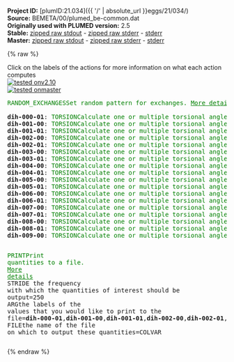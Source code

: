 **Project ID:** [plumID:21.034]({{ '/' | absolute_url }}eggs/21/034/)  
**Source:** BEMETA/00/plumed_be-common.dat  
**Originally used with PLUMED version:** 2.5  
**Stable:** [zipped raw stdout](plumed_be-common.dat.plumed.stdout.txt.zip) - [zipped raw stderr](plumed_be-common.dat.plumed.stderr.txt.zip) - [stderr](plumed_be-common.dat.plumed.stderr)  
**Master:** [zipped raw stdout](plumed_be-common.dat.plumed_master.stdout.txt.zip) - [zipped raw stderr](plumed_be-common.dat.plumed_master.stderr.txt.zip) - [stderr](plumed_be-common.dat.plumed_master.stderr)  

{% raw %}
<div class="plumedpreheader">
<div class="headerInfo" id="value_details_data/BEMETA/00/plumed_be-common.dat"> Click on the labels of the actions for more information on what each action computes </div>
<div class="containerBadge">
<div class="headerBadge"><a href="plumed_be-common.dat.plumed.stderr"><img src="https://img.shields.io/badge/v2.10-passing-green.svg" alt="tested onv2.10" /></a></div>
<div class="headerBadge"><a href="plumed_be-common.dat.plumed_master.stderr"><img src="https://img.shields.io/badge/master-passing-green.svg" alt="tested onmaster" /></a></div>
</div>
</div>
<pre class="plumedlisting">
<span class="plumedtooltip" style="color:green">RANDOM_EXCHANGES<span class="right">Set random pattern for exchanges. <a href="https://www.plumed.org/doc-master/user-doc/html/RANDOM_EXCHANGES" style="color:green">More details</a><i></i></span></span>
<br/><span style="display:none;" id="data/BEMETA/00/plumed_be-common.dat">The RANDOM_EXCHANGES action with label <b></b> calculates something</span><b name="data/BEMETA/00/plumed_be-common.datdih-000-01" onclick='showPath("data/BEMETA/00/plumed_be-common.dat","data/BEMETA/00/plumed_be-common.datdih-000-01","data/BEMETA/00/plumed_be-common.datdih-000-01","brown")'>dih-000-01</b>: <span class="plumedtooltip" style="color:green">TORSION<span class="right">Calculate one or multiple torsional angles. <a href="https://www.plumed.org/doc-master/user-doc/html/TORSION" style="color:green">More details</a><i></i></span></span> <span class="plumedtooltip">ATOMS<span class="right">the four atoms involved in the torsional angle<i></i></span></span>=1,5,22,24
<span style="display:none;" id="data/BEMETA/00/plumed_be-common.datdih-000-01">The TORSION action with label <b>dih-000-01</b> calculates the following quantities:<table  align="center" frame="void" width="95%" cellpadding="5%"><tr><td width="5%"><b> Quantity </b>  </td><td><b> Description </b> </td></tr><tr><td width="5%">dih-000-01.value</td><td>the TORSION involving these atoms</td></tr></table></span><b name="data/BEMETA/00/plumed_be-common.datdih-001-00" onclick='showPath("data/BEMETA/00/plumed_be-common.dat","data/BEMETA/00/plumed_be-common.datdih-001-00","data/BEMETA/00/plumed_be-common.datdih-001-00","brown")'>dih-001-00</b>: <span class="plumedtooltip" style="color:green">TORSION<span class="right">Calculate one or multiple torsional angles. <a href="https://www.plumed.org/doc-master/user-doc/html/TORSION" style="color:green">More details</a><i></i></span></span> <span class="plumedtooltip">ATOMS<span class="right">the four atoms involved in the torsional angle<i></i></span></span>=22,24,26,43
<span style="display:none;" id="data/BEMETA/00/plumed_be-common.datdih-001-00">The TORSION action with label <b>dih-001-00</b> calculates the following quantities:<table  align="center" frame="void" width="95%" cellpadding="5%"><tr><td width="5%"><b> Quantity </b>  </td><td><b> Description </b> </td></tr><tr><td width="5%">dih-001-00.value</td><td>the TORSION involving these atoms</td></tr></table></span><b name="data/BEMETA/00/plumed_be-common.datdih-001-01" onclick='showPath("data/BEMETA/00/plumed_be-common.dat","data/BEMETA/00/plumed_be-common.datdih-001-01","data/BEMETA/00/plumed_be-common.datdih-001-01","brown")'>dih-001-01</b>: <span class="plumedtooltip" style="color:green">TORSION<span class="right">Calculate one or multiple torsional angles. <a href="https://www.plumed.org/doc-master/user-doc/html/TORSION" style="color:green">More details</a><i></i></span></span> <span class="plumedtooltip">ATOMS<span class="right">the four atoms involved in the torsional angle<i></i></span></span>=24,26,43,45
<span style="display:none;" id="data/BEMETA/00/plumed_be-common.datdih-001-01">The TORSION action with label <b>dih-001-01</b> calculates the following quantities:<table  align="center" frame="void" width="95%" cellpadding="5%"><tr><td width="5%"><b> Quantity </b>  </td><td><b> Description </b> </td></tr><tr><td width="5%">dih-001-01.value</td><td>the TORSION involving these atoms</td></tr></table></span><b name="data/BEMETA/00/plumed_be-common.datdih-002-00" onclick='showPath("data/BEMETA/00/plumed_be-common.dat","data/BEMETA/00/plumed_be-common.datdih-002-00","data/BEMETA/00/plumed_be-common.datdih-002-00","brown")'>dih-002-00</b>: <span class="plumedtooltip" style="color:green">TORSION<span class="right">Calculate one or multiple torsional angles. <a href="https://www.plumed.org/doc-master/user-doc/html/TORSION" style="color:green">More details</a><i></i></span></span> <span class="plumedtooltip">ATOMS<span class="right">the four atoms involved in the torsional angle<i></i></span></span>=43,45,47,55
<span style="display:none;" id="data/BEMETA/00/plumed_be-common.datdih-002-00">The TORSION action with label <b>dih-002-00</b> calculates the following quantities:<table  align="center" frame="void" width="95%" cellpadding="5%"><tr><td width="5%"><b> Quantity </b>  </td><td><b> Description </b> </td></tr><tr><td width="5%">dih-002-00.value</td><td>the TORSION involving these atoms</td></tr></table></span><b name="data/BEMETA/00/plumed_be-common.datdih-002-01" onclick='showPath("data/BEMETA/00/plumed_be-common.dat","data/BEMETA/00/plumed_be-common.datdih-002-01","data/BEMETA/00/plumed_be-common.datdih-002-01","brown")'>dih-002-01</b>: <span class="plumedtooltip" style="color:green">TORSION<span class="right">Calculate one or multiple torsional angles. <a href="https://www.plumed.org/doc-master/user-doc/html/TORSION" style="color:green">More details</a><i></i></span></span> <span class="plumedtooltip">ATOMS<span class="right">the four atoms involved in the torsional angle<i></i></span></span>=45,47,55,57
<span style="display:none;" id="data/BEMETA/00/plumed_be-common.datdih-002-01">The TORSION action with label <b>dih-002-01</b> calculates the following quantities:<table  align="center" frame="void" width="95%" cellpadding="5%"><tr><td width="5%"><b> Quantity </b>  </td><td><b> Description </b> </td></tr><tr><td width="5%">dih-002-01.value</td><td>the TORSION involving these atoms</td></tr></table></span><b name="data/BEMETA/00/plumed_be-common.datdih-003-00" onclick='showPath("data/BEMETA/00/plumed_be-common.dat","data/BEMETA/00/plumed_be-common.datdih-003-00","data/BEMETA/00/plumed_be-common.datdih-003-00","brown")'>dih-003-00</b>: <span class="plumedtooltip" style="color:green">TORSION<span class="right">Calculate one or multiple torsional angles. <a href="https://www.plumed.org/doc-master/user-doc/html/TORSION" style="color:green">More details</a><i></i></span></span> <span class="plumedtooltip">ATOMS<span class="right">the four atoms involved in the torsional angle<i></i></span></span>=55,57,61,69
<span style="display:none;" id="data/BEMETA/00/plumed_be-common.datdih-003-00">The TORSION action with label <b>dih-003-00</b> calculates the following quantities:<table  align="center" frame="void" width="95%" cellpadding="5%"><tr><td width="5%"><b> Quantity </b>  </td><td><b> Description </b> </td></tr><tr><td width="5%">dih-003-00.value</td><td>the TORSION involving these atoms</td></tr></table></span><b name="data/BEMETA/00/plumed_be-common.datdih-003-01" onclick='showPath("data/BEMETA/00/plumed_be-common.dat","data/BEMETA/00/plumed_be-common.datdih-003-01","data/BEMETA/00/plumed_be-common.datdih-003-01","brown")'>dih-003-01</b>: <span class="plumedtooltip" style="color:green">TORSION<span class="right">Calculate one or multiple torsional angles. <a href="https://www.plumed.org/doc-master/user-doc/html/TORSION" style="color:green">More details</a><i></i></span></span> <span class="plumedtooltip">ATOMS<span class="right">the four atoms involved in the torsional angle<i></i></span></span>=57,61,69,71
<span style="display:none;" id="data/BEMETA/00/plumed_be-common.datdih-003-01">The TORSION action with label <b>dih-003-01</b> calculates the following quantities:<table  align="center" frame="void" width="95%" cellpadding="5%"><tr><td width="5%"><b> Quantity </b>  </td><td><b> Description </b> </td></tr><tr><td width="5%">dih-003-01.value</td><td>the TORSION involving these atoms</td></tr></table></span><b name="data/BEMETA/00/plumed_be-common.datdih-004-00" onclick='showPath("data/BEMETA/00/plumed_be-common.dat","data/BEMETA/00/plumed_be-common.datdih-004-00","data/BEMETA/00/plumed_be-common.datdih-004-00","brown")'>dih-004-00</b>: <span class="plumedtooltip" style="color:green">TORSION<span class="right">Calculate one or multiple torsional angles. <a href="https://www.plumed.org/doc-master/user-doc/html/TORSION" style="color:green">More details</a><i></i></span></span> <span class="plumedtooltip">ATOMS<span class="right">the four atoms involved in the torsional angle<i></i></span></span>=69,71,73,84
<span style="display:none;" id="data/BEMETA/00/plumed_be-common.datdih-004-00">The TORSION action with label <b>dih-004-00</b> calculates the following quantities:<table  align="center" frame="void" width="95%" cellpadding="5%"><tr><td width="5%"><b> Quantity </b>  </td><td><b> Description </b> </td></tr><tr><td width="5%">dih-004-00.value</td><td>the TORSION involving these atoms</td></tr></table></span><b name="data/BEMETA/00/plumed_be-common.datdih-004-01" onclick='showPath("data/BEMETA/00/plumed_be-common.dat","data/BEMETA/00/plumed_be-common.datdih-004-01","data/BEMETA/00/plumed_be-common.datdih-004-01","brown")'>dih-004-01</b>: <span class="plumedtooltip" style="color:green">TORSION<span class="right">Calculate one or multiple torsional angles. <a href="https://www.plumed.org/doc-master/user-doc/html/TORSION" style="color:green">More details</a><i></i></span></span> <span class="plumedtooltip">ATOMS<span class="right">the four atoms involved in the torsional angle<i></i></span></span>=71,73,84,86
<span style="display:none;" id="data/BEMETA/00/plumed_be-common.datdih-004-01">The TORSION action with label <b>dih-004-01</b> calculates the following quantities:<table  align="center" frame="void" width="95%" cellpadding="5%"><tr><td width="5%"><b> Quantity </b>  </td><td><b> Description </b> </td></tr><tr><td width="5%">dih-004-01.value</td><td>the TORSION involving these atoms</td></tr></table></span><b name="data/BEMETA/00/plumed_be-common.datdih-005-00" onclick='showPath("data/BEMETA/00/plumed_be-common.dat","data/BEMETA/00/plumed_be-common.datdih-005-00","data/BEMETA/00/plumed_be-common.datdih-005-00","brown")'>dih-005-00</b>: <span class="plumedtooltip" style="color:green">TORSION<span class="right">Calculate one or multiple torsional angles. <a href="https://www.plumed.org/doc-master/user-doc/html/TORSION" style="color:green">More details</a><i></i></span></span> <span class="plumedtooltip">ATOMS<span class="right">the four atoms involved in the torsional angle<i></i></span></span>=84,86,88,98
<span style="display:none;" id="data/BEMETA/00/plumed_be-common.datdih-005-00">The TORSION action with label <b>dih-005-00</b> calculates the following quantities:<table  align="center" frame="void" width="95%" cellpadding="5%"><tr><td width="5%"><b> Quantity </b>  </td><td><b> Description </b> </td></tr><tr><td width="5%">dih-005-00.value</td><td>the TORSION involving these atoms</td></tr></table></span><b name="data/BEMETA/00/plumed_be-common.datdih-005-01" onclick='showPath("data/BEMETA/00/plumed_be-common.dat","data/BEMETA/00/plumed_be-common.datdih-005-01","data/BEMETA/00/plumed_be-common.datdih-005-01","brown")'>dih-005-01</b>: <span class="plumedtooltip" style="color:green">TORSION<span class="right">Calculate one or multiple torsional angles. <a href="https://www.plumed.org/doc-master/user-doc/html/TORSION" style="color:green">More details</a><i></i></span></span> <span class="plumedtooltip">ATOMS<span class="right">the four atoms involved in the torsional angle<i></i></span></span>=86,88,98,100
<span style="display:none;" id="data/BEMETA/00/plumed_be-common.datdih-005-01">The TORSION action with label <b>dih-005-01</b> calculates the following quantities:<table  align="center" frame="void" width="95%" cellpadding="5%"><tr><td width="5%"><b> Quantity </b>  </td><td><b> Description </b> </td></tr><tr><td width="5%">dih-005-01.value</td><td>the TORSION involving these atoms</td></tr></table></span><b name="data/BEMETA/00/plumed_be-common.datdih-006-00" onclick='showPath("data/BEMETA/00/plumed_be-common.dat","data/BEMETA/00/plumed_be-common.datdih-006-00","data/BEMETA/00/plumed_be-common.datdih-006-00","brown")'>dih-006-00</b>: <span class="plumedtooltip" style="color:green">TORSION<span class="right">Calculate one or multiple torsional angles. <a href="https://www.plumed.org/doc-master/user-doc/html/TORSION" style="color:green">More details</a><i></i></span></span> <span class="plumedtooltip">ATOMS<span class="right">the four atoms involved in the torsional angle<i></i></span></span>=98,100,102,105
<span style="display:none;" id="data/BEMETA/00/plumed_be-common.datdih-006-00">The TORSION action with label <b>dih-006-00</b> calculates the following quantities:<table  align="center" frame="void" width="95%" cellpadding="5%"><tr><td width="5%"><b> Quantity </b>  </td><td><b> Description </b> </td></tr><tr><td width="5%">dih-006-00.value</td><td>the TORSION involving these atoms</td></tr></table></span><b name="data/BEMETA/00/plumed_be-common.datdih-006-01" onclick='showPath("data/BEMETA/00/plumed_be-common.dat","data/BEMETA/00/plumed_be-common.datdih-006-01","data/BEMETA/00/plumed_be-common.datdih-006-01","brown")'>dih-006-01</b>: <span class="plumedtooltip" style="color:green">TORSION<span class="right">Calculate one or multiple torsional angles. <a href="https://www.plumed.org/doc-master/user-doc/html/TORSION" style="color:green">More details</a><i></i></span></span> <span class="plumedtooltip">ATOMS<span class="right">the four atoms involved in the torsional angle<i></i></span></span>=100,102,105,107
<span style="display:none;" id="data/BEMETA/00/plumed_be-common.datdih-006-01">The TORSION action with label <b>dih-006-01</b> calculates the following quantities:<table  align="center" frame="void" width="95%" cellpadding="5%"><tr><td width="5%"><b> Quantity </b>  </td><td><b> Description </b> </td></tr><tr><td width="5%">dih-006-01.value</td><td>the TORSION involving these atoms</td></tr></table></span><b name="data/BEMETA/00/plumed_be-common.datdih-007-00" onclick='showPath("data/BEMETA/00/plumed_be-common.dat","data/BEMETA/00/plumed_be-common.datdih-007-00","data/BEMETA/00/plumed_be-common.datdih-007-00","brown")'>dih-007-00</b>: <span class="plumedtooltip" style="color:green">TORSION<span class="right">Calculate one or multiple torsional angles. <a href="https://www.plumed.org/doc-master/user-doc/html/TORSION" style="color:green">More details</a><i></i></span></span> <span class="plumedtooltip">ATOMS<span class="right">the four atoms involved in the torsional angle<i></i></span></span>=105,107,109,119
<span style="display:none;" id="data/BEMETA/00/plumed_be-common.datdih-007-00">The TORSION action with label <b>dih-007-00</b> calculates the following quantities:<table  align="center" frame="void" width="95%" cellpadding="5%"><tr><td width="5%"><b> Quantity </b>  </td><td><b> Description </b> </td></tr><tr><td width="5%">dih-007-00.value</td><td>the TORSION involving these atoms</td></tr></table></span><b name="data/BEMETA/00/plumed_be-common.datdih-007-01" onclick='showPath("data/BEMETA/00/plumed_be-common.dat","data/BEMETA/00/plumed_be-common.datdih-007-01","data/BEMETA/00/plumed_be-common.datdih-007-01","brown")'>dih-007-01</b>: <span class="plumedtooltip" style="color:green">TORSION<span class="right">Calculate one or multiple torsional angles. <a href="https://www.plumed.org/doc-master/user-doc/html/TORSION" style="color:green">More details</a><i></i></span></span> <span class="plumedtooltip">ATOMS<span class="right">the four atoms involved in the torsional angle<i></i></span></span>=107,109,119,121
<span style="display:none;" id="data/BEMETA/00/plumed_be-common.datdih-007-01">The TORSION action with label <b>dih-007-01</b> calculates the following quantities:<table  align="center" frame="void" width="95%" cellpadding="5%"><tr><td width="5%"><b> Quantity </b>  </td><td><b> Description </b> </td></tr><tr><td width="5%">dih-007-01.value</td><td>the TORSION involving these atoms</td></tr></table></span><b name="data/BEMETA/00/plumed_be-common.datdih-008-00" onclick='showPath("data/BEMETA/00/plumed_be-common.dat","data/BEMETA/00/plumed_be-common.datdih-008-00","data/BEMETA/00/plumed_be-common.datdih-008-00","brown")'>dih-008-00</b>: <span class="plumedtooltip" style="color:green">TORSION<span class="right">Calculate one or multiple torsional angles. <a href="https://www.plumed.org/doc-master/user-doc/html/TORSION" style="color:green">More details</a><i></i></span></span> <span class="plumedtooltip">ATOMS<span class="right">the four atoms involved in the torsional angle<i></i></span></span>=119,121,123,143
<span style="display:none;" id="data/BEMETA/00/plumed_be-common.datdih-008-00">The TORSION action with label <b>dih-008-00</b> calculates the following quantities:<table  align="center" frame="void" width="95%" cellpadding="5%"><tr><td width="5%"><b> Quantity </b>  </td><td><b> Description </b> </td></tr><tr><td width="5%">dih-008-00.value</td><td>the TORSION involving these atoms</td></tr></table></span><b name="data/BEMETA/00/plumed_be-common.datdih-008-01" onclick='showPath("data/BEMETA/00/plumed_be-common.dat","data/BEMETA/00/plumed_be-common.datdih-008-01","data/BEMETA/00/plumed_be-common.datdih-008-01","brown")'>dih-008-01</b>: <span class="plumedtooltip" style="color:green">TORSION<span class="right">Calculate one or multiple torsional angles. <a href="https://www.plumed.org/doc-master/user-doc/html/TORSION" style="color:green">More details</a><i></i></span></span> <span class="plumedtooltip">ATOMS<span class="right">the four atoms involved in the torsional angle<i></i></span></span>=121,123,143,145
<span style="display:none;" id="data/BEMETA/00/plumed_be-common.datdih-008-01">The TORSION action with label <b>dih-008-01</b> calculates the following quantities:<table  align="center" frame="void" width="95%" cellpadding="5%"><tr><td width="5%"><b> Quantity </b>  </td><td><b> Description </b> </td></tr><tr><td width="5%">dih-008-01.value</td><td>the TORSION involving these atoms</td></tr></table></span><b name="data/BEMETA/00/plumed_be-common.datdih-009-00" onclick='showPath("data/BEMETA/00/plumed_be-common.dat","data/BEMETA/00/plumed_be-common.datdih-009-00","data/BEMETA/00/plumed_be-common.datdih-009-00","brown")'>dih-009-00</b>: <span class="plumedtooltip" style="color:green">TORSION<span class="right">Calculate one or multiple torsional angles. <a href="https://www.plumed.org/doc-master/user-doc/html/TORSION" style="color:green">More details</a><i></i></span></span> <span class="plumedtooltip">ATOMS<span class="right">the four atoms involved in the torsional angle<i></i></span></span>=143,145,147,164


<span style="display:none;" id="data/BEMETA/00/plumed_be-common.datdih-009-00">The TORSION action with label <b>dih-009-00</b> calculates the following quantities:<table  align="center" frame="void" width="95%" cellpadding="5%"><tr><td width="5%"><b> Quantity </b>  </td><td><b> Description </b> </td></tr><tr><td width="5%">dih-009-00.value</td><td>the TORSION involving these atoms</td></tr></table></span><span class="plumedtooltip" style="color:green">PRINT<span class="right">Print quantities to a file. <a href="https://www.plumed.org/doc-master/user-doc/html/PRINT" style="color:green">More details</a><i></i></span></span> <span class="plumedtooltip">STRIDE<span class="right"> the frequency with which the quantities of interest should be output<i></i></span></span>=250 <span class="plumedtooltip">ARG<span class="right">the labels of the values that you would like to print to the file<i></i></span></span>=<b name="data/BEMETA/00/plumed_be-common.datdih-000-01">dih-000-01</b>,<b name="data/BEMETA/00/plumed_be-common.datdih-001-00">dih-001-00</b>,<b name="data/BEMETA/00/plumed_be-common.datdih-001-01">dih-001-01</b>,<b name="data/BEMETA/00/plumed_be-common.datdih-002-00">dih-002-00</b>,<b name="data/BEMETA/00/plumed_be-common.datdih-002-01">dih-002-01</b>,<b name="data/BEMETA/00/plumed_be-common.datdih-003-00">dih-003-00</b>,<b name="data/BEMETA/00/plumed_be-common.datdih-003-01">dih-003-01</b>,<b name="data/BEMETA/00/plumed_be-common.datdih-004-00">dih-004-00</b>,<b name="data/BEMETA/00/plumed_be-common.datdih-004-01">dih-004-01</b>,<b name="data/BEMETA/00/plumed_be-common.datdih-005-00">dih-005-00</b>,<b name="data/BEMETA/00/plumed_be-common.datdih-005-01">dih-005-01</b>,<b name="data/BEMETA/00/plumed_be-common.datdih-006-00">dih-006-00</b>,<b name="data/BEMETA/00/plumed_be-common.datdih-006-01">dih-006-01</b>,<b name="data/BEMETA/00/plumed_be-common.datdih-007-00">dih-007-00</b>,<b name="data/BEMETA/00/plumed_be-common.datdih-007-01">dih-007-01</b>,<b name="data/BEMETA/00/plumed_be-common.datdih-008-00">dih-008-00</b>,<b name="data/BEMETA/00/plumed_be-common.datdih-008-01">dih-008-01</b>,<b name="data/BEMETA/00/plumed_be-common.datdih-009-00">dih-009-00</b> <span class="plumedtooltip">FILE<span class="right">the name of the file on which to output these quantities<i></i></span></span>=COLVAR
</pre>
{% endraw %}
